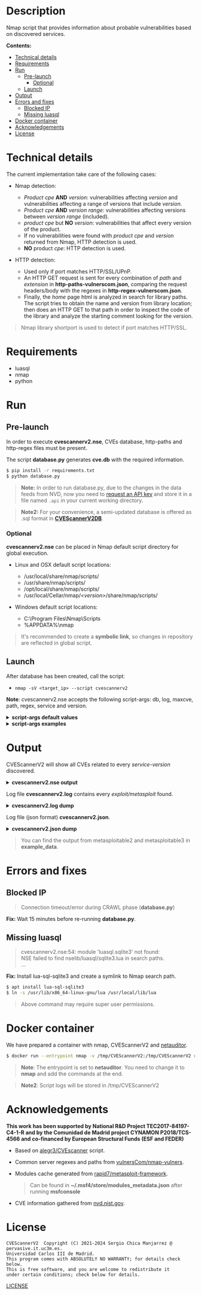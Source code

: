 # Description
Nmap script that provides information about probable vulnerabilities based on discovered services.

**Contents:**
  - [Technical details](#technical-details)
  - [Requirements](#requirements)
  - [Run](#run)
    - [Pre-launch](#pre-launch)
      - [Optional](#optional)
    - [Launch](#launch)
  - [Output](#output)
  - [Errors and fixes](#errors-and-fixes)
    - [Blocked IP](#blocked-ip)
    - [Missing luasql](#missing-luasql)
  - [Docker container](#docker-container)
  - [Acknowledgements](#acknowledgements)
  - [License](#license)


# Technical details
The current implementation take care of the following cases:

- Nmap detection:
  - _Product cpe_ **AND** _version_: vulnerabilities affecting _version_ and
    vulnerabilities affecting a range of versions that include _version_.
  - _Product cpe_ **AND** _version range_: vulnerabilities affecting versions
    between _version range_ (included).
  - _product cpe_ but **NO** _version_: vulnerabilities that affect
    every version of the product.
  - If no vulnerabilities were found with _product cpe_ and _version_
    returned from Nmap, HTTP detection is used.
  - **NO** product _cpe_: HTTP detection is used.

- HTTP detection:
  - Used only if port matches HTTP/SSL/UPnP.
  - An HTTP GET request is sent for every combination of _path_
    and _extension_ in **http-paths-vulnerscom.json**, comparing
    the request headers/body with the regexes in
    **http-regex-vulnerscom.json**.
  - Finally, the _home_ page html is analyzed in search for library paths.
    The script tries to obtain the name and version from library location;
    then does an HTTP GET to that path in order to inspect the code
    of the library and analyze the starting comment looking for the version.

> Nmap library shortport is used to detect if port matches HTTP/SSL.

# Requirements
- luasql
- nmap
- python

# Run
## Pre-launch
In order to execute **cvescannerv2.nse**, CVEs database, http-paths and http-regex files must be present.

The script **database.py** generates **cve.db** with the required information.
```bash
$ pip install -r requirements.txt
$ python database.py
```

> **Note:** In order to run database.py, due to the changes in the data feeds from NVD, now you
> need to [request an API key](https://nvd.nist.gov/developers/request-an-api-key) and store it in a file named `.api` in your current working directory.

> **Note2:** For your convenience, a semi-updated database is offered as .sql format in **[CVEScannerV2DB](https://github.com/scmanjarrez/CVEScannerV2DB)**.

### Optional
**cvescannerv2.nse** can be placed in Nmap default script directory for global execution.

- Linux and OSX default script locations:
  - /usr/local/share/nmap/scripts/
  - /usr/share/nmap/scripts/
  - /opt/local/share/nmap/scripts/
  - /usr/local/Cellar/nmap/<i>&lt;version&gt;</i>/share/nmap/scripts/

- Windows default script locations:
  - C:\Program Files\Nmap\Scripts
  - %APPDATA%\nmap

> It's recommended to create a **symbolic link**, so changes in repository are reflected
> in global script.

## Launch
After database has been created, call the script:

- `nmap -sV <target_ip> --script cvescannerv2`

**Note**: cvescannerv2.nse accepts the following script-args: db, log, maxcve, path, regex, service and version.
<details>
    <summary><b>script-args default values</b></summary>

    db: cve.db
    log: cvescannerv2.log
    maxcve: 10
    path: http-paths-vulnerscom.json
    regex: http-regex-vulnerscom.json
    service: all
    version: all
</details>

<details>
    <summary><b>script-args examples</b></summary>

```bash
$ nmap -sV <target_ip> --script cvescannerv2 --script-args db=cve.db
$ nmap -sV <target_ip> --script cvescannerv2 --script-args log=scan2023.log
$ nmap -sV <target_ip> --script cvescannerv2 --script-args json=scan2023.json
$ nmap -sV <target_ip> --script cvescannerv2 --script-args maxcve=5
$ nmap -sV <target_ip> --script cvescannerv2 --script-args path=http-paths-vulnerscom.json
$ nmap -sV <target_ip> --script cvescannerv2 --script-args regex=http-regex-vulnerscom.json
$ nmap -sV <target_ip> --script cvescannerv2 --script-args service=http_server
$ nmap -sV <target_ip> --script cvescannerv2 --script-args version=2.4.57

$ nmap -sV <target_ip> --script cvescannerv2 --script-args db=cve.db,log=scan2023.log,json=scan2023.json,maxcve=5,path=http-paths-vulnerscom.json,regex=http-regex-vulnerscom.json,service=http_server,version=2.4.57
```

</details>

# Output
CVEScannerV2 will show all CVEs related to every _service-version_ discovered.

<details>
    <summary><b>cvescannerv2.nse output</b></summary>

    PORT      STATE    SERVICE        VERSION
    22/tcp    open  ssh                  OpenSSH 7.1 (protocol 2.0)
    | cvescannerv2:
    |   product: openssh
    |   version: 4.7
    |   vupdate: p1
    |   cves: 38
    |   	CVE ID              	CVSSv2	CVSSv3	ExploitDB 	Metasploit
    |   	CVE-2016-1908       	7.5  	9.8  	No        	No
    |   	CVE-2023-38408      	nil  	9.8  	No        	No
    |   	CVE-2008-3844       	9.3  	-    	No        	No
    |   	CVE-2015-5600       	8.5  	-    	No        	No
    |   	CVE-2015-8325       	7.2  	7.8  	No        	No
    |   	CVE-2020-15778      	6.8  	7.8  	No        	No
    |   	CVE-2016-10012      	7.2  	7.8  	No        	No
    |   	CVE-2016-10708      	5.0  	7.5  	No        	No
    |   	CVE-2016-6515       	7.8  	7.5  	Yes       	No
    |   	CVE-2010-4478       	7.5  	-    	No        	No
    |_
    ...
    ...
    3306/tcp  open  mysql                MySQL 5.5.20-log
    | cvescannerv2:
    |   product: mysql
    |   version: 5.0.51
    |   vupdate: a
    |   cves: 212
    |   	CVE ID              	CVSSv2	CVSSv3	ExploitDB 	Metasploit
    |   	CVE-2009-2446       	8.5  	-    	No        	No
    |   	CVE-2017-15945      	7.2  	7.8  	No        	No
    |   	CVE-2016-3440       	4.0  	7.7  	No        	No
    |   	CVE-2009-4484       	7.5  	-    	No        	Yes
    |   	CVE-2008-0226       	7.5  	-    	No        	Yes
    |   	CVE-2020-1967       	5.0  	7.5  	No        	No
    |   	CVE-2009-2942       	7.5  	-    	No        	No
    |   	CVE-2023-21980      	nil  	7.1  	No        	No
    |   	CVE-2013-2395       	6.8  	-    	No        	No
    |   	CVE-2009-5026       	6.8  	-    	No        	No
    |_
    ...
    ...
</details>

Log file **cvescannerv2.log** contains every _exploit/metasploit_ found.

<details>
    <summary><b>cvescannerv2.log dump</b></summary>

    ## 2023-08-26T14:38:30+00:00

    [*] host: 192.168.69.129
    [*] port: 22
    [+] protocol: tcp
    [+] service: ssh
    [+] cpe: cpe:/a:openbsd:openssh:4.7p1
    [+] product: openssh
    [+] version: 4.7
    [+] vupdate: p1
    [+] cves: 38
    [-] 	id: CVE-2016-1908     	cvss_v2: 7.5  	cvss_v3: 9.8
    [-] 	id: CVE-2023-38408    	cvss_v2: nil  	cvss_v3: 9.8
    [-] 	id: CVE-2008-3844     	cvss_v2: 9.3  	cvss_v3: -
    [-] 	id: CVE-2015-5600     	cvss_v2: 8.5  	cvss_v3: -
    [-] 	id: CVE-2015-8325     	cvss_v2: 7.2  	cvss_v3: 7.8
    [-] 	id: CVE-2020-15778    	cvss_v2: 6.8  	cvss_v3: 7.8
    [-] 	id: CVE-2016-10012    	cvss_v2: 7.2  	cvss_v3: 7.8
    [-] 	id: CVE-2016-10708    	cvss_v2: 5.0  	cvss_v3: 7.5
    [-] 	id: CVE-2016-6515     	cvss_v2: 7.8  	cvss_v3: 7.5
    [!] 		ExploitDB:
    [#] 			name: nil
    [#] 			id: 40888
    [#] 			url: https://www.exploit-db.com/exploits/40888
    [-] 	id: CVE-2010-4478     	cvss_v2: 7.5  	cvss_v3: -
    ...
    ...
    -------------------------------------------------
    [*] host: 192.168.69.129
    [*] port: 3306
    [+] protocol: tcp
    [+] service: mysql
    [+] cpe: cpe:/a:mysql:mysql:5.0.51a-3ubuntu5
    [+] product: mysql
    [+] version: 5.0.51
    [+] vupdate: a
    [+] cves: 212
    [-] 	id: CVE-2009-2446     	cvss_v2: 8.5  	cvss_v3: -
    [-] 	id: CVE-2017-15945    	cvss_v2: 7.2  	cvss_v3: 7.8
    [-] 	id: CVE-2016-3440     	cvss_v2: 4.0  	cvss_v3: 7.7
    [-] 	id: CVE-2009-4484     	cvss_v2: 7.5  	cvss_v3: -
    [!] 		Metasploit:
    [#] 			name: exploit/linux/mysql/mysql_yassl_getname
    [-] 	id: CVE-2008-0226     	cvss_v2: 7.5  	cvss_v3: -
    [!] 		Metasploit:
    [#] 			name: exploit/linux/mysql/mysql_yassl_hello
    [#] 			name: exploit/windows/mysql/mysql_yassl_hello
    [-] 	id: CVE-2020-1967     	cvss_v2: 5.0  	cvss_v3: 7.5
    [-] 	id: CVE-2009-2942     	cvss_v2: 7.5  	cvss_v3: -
    [-] 	id: CVE-2023-21980    	cvss_v2: nil  	cvss_v3: 7.1
    [-] 	id: CVE-2013-2395     	cvss_v2: 6.8  	cvss_v3: -
    [-] 	id: CVE-2009-5026     	cvss_v2: 6.8  	cvss_v3: -
    [-] 	id: CVE-2013-5882     	cvss_v2: 6.8  	cvss_v3: -
    [-] 	id: CVE-2009-4028     	cvss_v2: 6.8  	cvss_v3: -
    ...
    ...
</details>

Log file (json format) **cvescannerv2.json**.

<details>
    <summary><b>cvescannerv2.json dump</b></summary>

  "192.168.69.129": {
    "ports": {
      "22/tcp": {
        "services": [
          {
            "vupdate": "p1",
            "vulnerabilities": {
              "total": 38,
              "info": "scan",
              "cves": {
                "CVE-2014-1692": {
                  "cvssv2": 7.5,
                  "cvssv3": "-"
                },
                "CVE-2015-8325": {
                  "cvssv2": 7.2,
                  "cvssv3": 7.8
                },
                "CVE-2012-0814": {
                  "cvssv2": 3.5,
                  "cvssv3": "-"
                },
                "CVE-2016-6210": {
                  "cvssv3": 5.9,
                  "exploitdb": [
                    {
                      "id": 40113,
                      "url": "https://www.exploit-db.com/exploits/40113"
                    },
                    {
                      "id": 40136,
                      "url": "https://www.exploit-db.com/exploits/40136"
                    }
                  ],
                  "metasploit": [
                    {
                      "name": "auxiliary/scanner/ssh/ssh_enumusers"
                    }
                  ],
                  "cvssv2": 4.3
                },
              }
              ...
              ...
            },
            "cpe": "cpe:/a:openbsd:openssh:4.7p1",
            "name": "ssh",
            "version": "4.7",
            "product": "openssh"
          }
        ]
      },
      ...
      ...
    "timestamp": "2023-08-26T14:38:30+00:00"
  }
}
</details>

> You can find the output from metasploitable2 and metasploitable3 in **example_data**.

# Errors and fixes
## Blocked IP
> Connection timeout/error during CRAWL phase (**database.py**)

**Fix:** Wait 15 minutes before re-running **database.py**.

## Missing luasql
> cvescannerv2.nse:54: module 'luasql.sqlite3' not found:<br>
> NSE failed to find nselib/luasql/sqlite3.lua in search paths.<br>
> ...

**Fix:** Install lua-sql-sqlite3 and create a symlink to Nmap search path.
```bash
$ apt install lua-sql-sqlite3
$ ln -s /usr/lib/x86_64-linux-gnu/lua /usr/local/lib/lua
```
> Above command may require super user permissions.

# Docker container
We have prepared a container with nmap, CVEScannerV2 and [netauditor](https://gitlab.gast.it.uc3m.es/schica/netauditor).
```bash
$ docker run --entrypoint nmap -v /tmp/CVEScannerV2:/tmp/CVEScannerV2 registry.gast.it.uc3m.es/kubernetesdockerimages/netauditor:latest -sV <ip> --script cvescannerv2 --script-args json=/tmp/CVEScannerV2/cvescannerv2.json,log=/tmp/CVEScannerV2/cvescannerv2.log
```
> **Note**: The entrypoint is set to **netauditor**.
> You need to change it to **nmap** and add the commands at the end.

> **Note2**: Script logs will be stored in /tmp/CVEScannerV2

# Acknowledgements
**This work has been supported by National R&D Project TEC2017-84197-C4-1-R and by
the Comunidad de Madrid project CYNAMON P2018/TCS-4566 and co-financed by European
Structural Funds (ESF and FEDER)**

- Based on [alegr3/CVEscanner](https://github.com/alegr3/CVEscanner) script.

- Common server regexes and paths from [vulnersCom/nmap-vulners](https://github.com/vulnersCom/nmap-vulners).

- Modules cache generated from [rapid7/metasploit-framework](https://github.com/rapid7/metasploit-framework).
  > Can be found in **~/.msf4/store/modules_metadata.json** after running **msfconsole**

- CVE information gathered from [nvd.nist.gov](https://nvd.nist.gov).

# License
    CVEScannerV2  Copyright (C) 2021-2024 Sergio Chica Manjarrez @ pervasive.it.uc3m.es.
    Universidad Carlos III de Madrid.
    This program comes with ABSOLUTELY NO WARRANTY; for details check below.
    This is free software, and you are welcome to redistribute it
    under certain conditions; check below for details.

[LICENSE](LICENSE)
